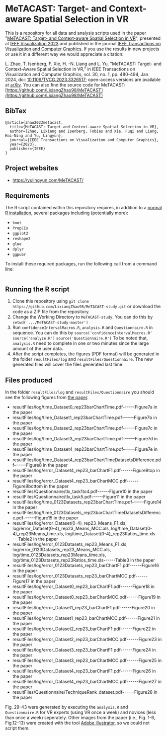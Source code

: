 # MeTACAST: Target- and Context-aware Spatial Selection in VR
This is a repository for all data and analysis scripts used in the paper "[MeTACAST: Target- and Context-aware Spatial Selection in VR](https://doi.org/10.1109/TVCG.2023.3326517)", presented at [IEEE Visualization 2023](http://ieeevis.org/year/2023/welcome) and published in the journal [IEEE Transactions on Visualization and Computer Graphics](https://ieeexplore.ieee.org/xpl/RecentIssue.jsp?punumber=2945). If you use the results in new projects or use it in a different way we would appreciate a citation:

L. Zhao, T. Isenberg, F. Xie, H. -N. Liang and L. Yu, "MeTACAST: Target- and Context-Aware Spatial Selection in VR," in IEEE Transactions on Visualization and Computer Graphics, vol. 30, no. 1, pp. 480-494, Jan. 2024, doi: [10.1109/TVCG.2023.3326517](https://doi.org/10.1109/TVCG.2023.3326517); open-access versions are available at [arXiv](https://arxiv.org/abs/2308.03616).
You can also find the source code for MeTACAST: [https://github.com/LixiangZhao98/MeTACAST](https://github.com/LixiangZhao98/MeTACAST)

## BibTex

```
@article{zhao2023metacast,
  title={MeTACAST: Target-and Context-aware Spatial Selection in VR},
  author={Zhao, Lixiang and Isenberg, Tobias and Xie, Fuqi and Liang, Hai-Ning and Yu, Lingyun},
  journal={IEEE Transactions on Visualization and Computer Graphics},
  year={2023},
  publisher={IEEE}
}
```
## Project websites
* https://yulingyun.com/MeTACAST/


## Requirements

The R script contained within this repository requires, in addition to a [normal R installation](https://cran.r-project.org/), several packages including (potentially more):

* `boot`
* `PropCIs`
* `ggplot2`
* `reshape2`
* `glue`
* `dplyr`
* `ggpubr`

To install these required packages, run the following call from a command line: 
```install.packages(c("boot", "PropCIs", "ggplot2", "reshape2", "glue", "dplyr","ggpubr"),repos="https://cran.rstudio.com")
```

## Running the R script

1. Clone this repository using 
```git clone https://github.com/LixiangZhao98/MeTACAST-study.git```
 or download the code as a ZIP file from the repository.
2. Change the Working Directory to `MeTACAST-study`. You can do this by
```setwd('.../MeTACAST-study-master')```
3. Run `confidenceIntervalMacros.R`, `analysis.R` and `Questionnaire.R` in sequence. You can do this by
```source('confidenceIntervalMacros.R'```
```source('analyze.R')```
```source('Questionnaire.R')```
To be noted that, `analysis.R` need to complete in one or two minutes since the large amount of the user data.
4. After the script completes, the figures (PDF format) will be generated in the folder `resultFiles/log` and `resultFiles/Questionnaire`. The new generated files will cover the files generated last time.

## Files produced

In the folder `resultFiles/log` and `resultFiles/Questionnaire` you should see the following figures from [the paper](https://github.com/LixiangZhao98/asset/tree/master/Publications/Papers/MeTACAST.pdf).


* resultFiles/log/time_Dataset0_rep23barChartTime.pdf------Figure7a in the paper
* resultFiles/log/time_Dataset1_rep23barChartTime.pdf------Figure7b in the paper
* resultFiles/log/time_Dataset2_rep23barChartTime.pdf------Figure7c in the paper
* resultFiles/log/time_Dataset3_rep23barChartTime.pdf------Figure7d in the paper
* resultFiles/log/time_Dataset4_rep23barChartTime.pdf------Figure7e in the paper
* resultFiles/log/time_Dataset4_rep23barChartTimeDatasetsDifference.pdf------Figure8 in the paper
* resultFiles/log/error_Dataset4_rep23_barChartF1.pdf------Figure9top in the paper
* resultFiles/log/error_Dataset4_rep23_barChartMCC.pdf------Figure9bottom in the paper
* resultFiles/Questionnaire/tlx_task1to4.pdf------Figure10 in the paper
* resultFiles/Questionnaire/tlx_task5.pdf------Figure11 in the paper
* resultFiles/log/time_0123Datasets_rep23barChartTime.pdf------Figure14 in the paper
* resultFiles/log/time_0123Datasets_rep23barChartTimeDatasetsDifference.pdf------Figure15 in the paper
* resultFiles/log/error_Dataset(0-4)_rep23_Means_F1.xls, log/error_Dataset(0-4)_rep23_Means_MCC.xls, log/time_Dataset(0-4)_rep23Means_time.xls, log/time_Dataset(0-4)_rep23Ratios_time.xls------Table2 in the paper
* resultFiles/log/error_0123Datasets_rep23_Means_F1.xls, log/error_0123Datasets_rep23_Means_MCC.xls, log/time_0123Datasets_rep23Means_time.xls, log/time_0123Datasets_rep23Ratios_time.xls------Table3 in the paper
* resultFiles/log/error_0123Datasets_rep23_barChartF1.pdf------Figure16 in the paper
* resultFiles/log/error_0123Datasets_rep23_barChartMCC.pdf------Figure17 in the paper
* resultFiles/log/error_Dataset0_rep23_barChartF1.pdf------Figure18 in the paper
* resultFiles/log/error_Dataset0_rep23_barChartMCC.pdf------Figure19 in the paper
* resultFiles/log/error_Dataset1_rep23_barChartF1.pdf------Figure20 in the paper
* resultFiles/log/error_Dataset1_rep23_barChartMCC.pdf------Figure21 in the paper
* resultFiles/log/error_Dataset2_rep23_barChartF1.pdf------Figure22 in the paper
* resultFiles/log/error_Dataset2_rep23_barChartMCC.pdf------Figure23 in the paper
* resultFiles/log/error_Dataset3_rep23_barChartF1.pdf------Figure24 in the paper
* resultFiles/log/error_Dataset3_rep23_barChartMCC.pdf------Figure25 in the paper
* resultFiles/log/error_Dataset4_rep23_barChartF1.pdf------Figure26 in the paper
* resultFiles/log/error_Dataset4_rep23_barChartMCC.pdf------Figure27 in the paper
* resultFiles/Questionnaire/TechniqueRank_dataset.pdf------Figure28 in the paper

Fig. 29-43 were generated by executing the `analysis.R` and `Questionnaire.R` for VR experts (using VR once a week) and novices (less than once a week) seperately.
Other images from the paper (i.e., Fig. 1-6, Fig.12–13) were created with the tool [Adobe Illustrator](https://www.adobe.com/products/illustrator/free-trial-download.html), so we could not script them.
